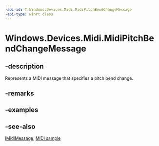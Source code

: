 ```yaml
---
-api-id: T:Windows.Devices.Midi.MidiPitchBendChangeMessage
-api-type: winrt class
---
```


<!-- Class syntax.
public class MidiPitchBendChangeMessage : Windows.Devices.Midi.IMidiMessage, Windows.Devices.Midi.IMidiPitchBendChangeMessage
-->

# Windows.Devices.Midi.MidiPitchBendChangeMessage

## -description
Represents a MIDI message that specifies a pitch bend change.

## -remarks

## -examples

## -see-also
[IMidiMessage](imidimessage.md), [MIDI  sample](https://go.microsoft.com/fwlink/p/?LinkID=394281)
